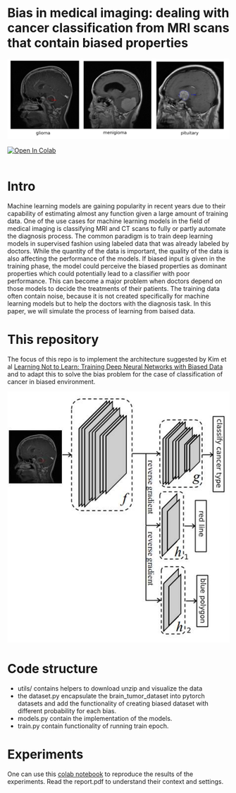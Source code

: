 # Bias in medical imaging: dealing with cancer classification from MRI scans that contain biased properties

<p align="center">
  <img src="./images/data-sample.png" width="600"/>
</p>
<a href="https://colab.research.google.com/drive/1_XXetCndX5BhR3UbL6-YlSIRMB821ek6?usp=sharing">
  <img src="https://colab.research.google.com/assets/colab-badge.svg" alt="Open In Colab"/>
</a>
<br>
<br>

# Intro
Machine learning models are gaining popularity in recent years due to their
capability of estimating almost any function given a large amount of training
data. One of the use cases for machine learning models in the field of medical
imaging is classifying MRI and CT scans to fully or partly automate the
diagnosis process. The common paradigm is to train deep learning models in
supervised fashion using labeled data that was already labeled by doctors.
While the quantity of the data is important, the quality of the data is also
affecting the performance of the models. If biased input is given in the
training phase, the model could perceive the biased properties as dominant
properties which could potentially lead to a classifier with poor performance.
This can become a major problem when doctors depend on those models to
decide the treatments of their patients. The training data often contain noise,
because it is not created specifically for machine learning models but to help
the doctors with the diagnosis task. In this paper, we will simulate the process
of learning from baised data.

# This repository
The focus of this repo is to implement the architecture suggested by Kim et al [Learning Not to Learn: Training Deep Neural Networks with Biased Data](https://arxiv.org/abs/1812.10352) and to adapt this to solve the bias problem for the case of classification of cancer in biased environment.

<p align="center">
  <img src="./images/modelv2.jpg" width="600"/>
</p>

# Code structure
+ utils/ contains helpers to download unzip and visualize the data
+ the dataset.py encapsulate the brain_tumor_dataset into pytorch datasets and add the functionality of creating biased dataset with different probability for each bias.
+ models.py contain the implementation of the models.
+ train.py contain functionality of running train epoch.

# Experiments
One can use this [colab notebook](https://colab.research.google.com/drive/1_XXetCndX5BhR3UbL6-YlSIRMB821ek6?usp=sharing) to reproduce the results of the experiments.
Read the report.pdf to understand their context and settings.